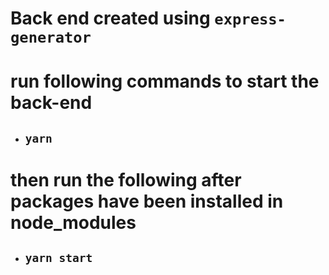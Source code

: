 # Back end created using `express-generator`

# run following commands to start the back-end

- `yarn`
    -

# then run the following after packages have been installed in node_modules
-   `yarn start`
    -

